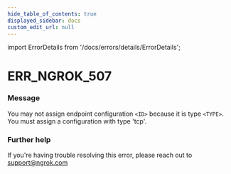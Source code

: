 ```yaml
---
hide_table_of_contents: true
displayed_sidebar: docs
custom_edit_url: null
---
```


import ErrorDetails from '/docs/errors/details/ErrorDetails';

# ERR_NGROK_507

### Message
You may not assign endpoint configuration `<ID>` because it is type `<TYPE>`. You must assign a configuration with type 'tcp'.

### Further help
If you're having trouble resolving this error, please reach out to [support@ngrok.com](mailto:support@ngrok.com?subject=Help%20with%20ERR_NGROK_507)

<ErrorDetails error='err_ngrok_507' />
